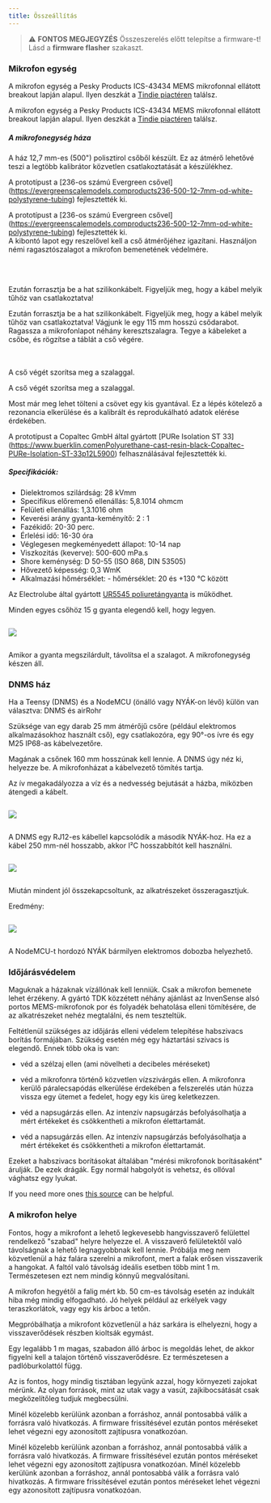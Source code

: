 ```yaml
---
title: Összeállítás
---
```

> ⚠️ **FONTOS MEGJEGYZÉS**
Összeszerelés előtt telepítse a firmware-t!
Lásd a __firmware flasher__ szakaszt.


### Mikrofon egység

A mikrofon egység a Pesky Products ICS-43434 MEMS mikrofonnal ellátott breakout lapján alapul. Ilyen deszkát a [Tindie piactéren](https://www.tindie.comproductsonehorseics43434-i2s-digital-microphone) találsz.

A mikrofon egység a Pesky Products ICS-43434 MEMS mikrofonnal ellátott breakout lapján alapul. Ilyen deszkát a [Tindie piactéren](https://www.tindie.comproductsonehorseics43434-i2s-digital-microphone) találsz.


##### A mikrofonegység háza
A ház 12,7 mm-es (500") polisztirol csőből készült. Ez az átmérő lehetővé teszi a legtöbb kalibrátor közvetlen csatlakoztatását a készülékhez.

A prototípust a [236-os számú Evergreen csővel] (https://evergreenscalemodels.comproducts236-500-12-7mm-od-white-polystyrene-tubing) fejlesztették ki.

A prototípust a [236-os számú Evergreen csővel] (https://evergreenscalemodels.comproducts236-500-12-7mm-od-white-polystyrene-tubing) fejlesztették ki.
<br>
A kibontó lapot egy reszelővel kell a cső átmérőjéhez igazítani. Használjon némi ragasztószalagot a mikrofon bemenetének védelmére.
<br>

<br>
<br>

Ezután forrasztja be a hat szilikonkábelt. Figyeljük meg, hogy a kábel melyik tűhöz van csatlakoztatva!

Ezután forrasztja be a hat szilikonkábelt. Figyeljük meg, hogy a kábel melyik tűhöz van csatlakoztatva!
Vágjunk le egy 115 mm hosszú csődarabot.
<br>
Ragassza a mikrofonlapot néhány keresztszalagra. Tegye a kábeleket a csőbe, és rögzítse a táblát a cső végére.
<br>
<br>
<br>

A cső végét szorítsa meg a szalaggal.

A cső végét szorítsa meg a szalaggal.

Most már meg lehet tölteni a csövet egy kis gyantával. Ez a lépés kötelező a rezonancia elkerülése és a kalibrált és reprodukálható adatok elérése érdekében.

A prototípust a Copaltec GmbH által gyártott [PURe Isolation ST 33] (https://www.buerklin.comenPolyurethane-cast-resin-black-Copaltec-PURe-Isolation-ST-33p12L5900) felhasználásával fejlesztették ki.

##### Specifikációk:
* Dielektromos szilárdság: 28 kVmm
* Specifikus előremenő ellenállás: 5,8.1014 ohmcm
* Felületi ellenállás: 1,3.1016 ohm
* Keverési arány gyanta-keményítő: 2 : 1
* Fazékidő: 20-30 perc.
* Érlelési idő: 16-30 óra
* Véglegesen megkeményedett állapot: 10-14 nap
* Viszkozitás (keverve): 500-600 mPa.s
* Shore keménység: D 50-55 (ISO 868, DIN 53505)
* Hővezető képesség: 0,3 WmK
* Alkalmazási hőmérséklet: - hőmérséklet: 20 és +130 °C között


Az Electrolube által gyártott [UR5545 poliuretángyanta](https://electrolube.comwp-contentuploads201911044-UR5545A-SDS1525.pdf) is működhet.

Minden egyes csőhöz 15 g gyanta elegendő kell, hogy legyen.

<img src="..docsdnmsdnms-zajmérés-mikrofon-belső-cső.jpg" style="display:block; margin: 2em 0" loading="lazy">

Amikor a gyanta megszilárdult, távolítsa el a szalagot. A mikrofonegység készen áll.



### DNMS ház

Ha a Teensy (DNMS) és a NodeMCU (önálló vagy NYÁK-on lévő) külön van választva: DNMS és airRohr

Szüksége van egy darab 25 mm átmérőjű csőre (például elektromos alkalmazásokhoz használt cső), egy csatlakozóra, egy 90°-os ívre és egy M25 IP68-as kábelvezetőre.

Magának a csőnek 160 mm hosszúnak kell lennie. A DNMS úgy néz ki, helyezze be. A mikrofonházat a kábelvezető tömítés tartja.

Az ív megakadályozza a víz és a nedvesség bejutását a házba, miközben átengedi a kábelt.

<img src="..docsdnmsdnms-noise-measuring-housing.jpg" style="margin: 1em 0" loading="lazy">

A DNMS egy RJ12-es kábellel kapcsolódik a második NYÁK-hoz. Ha ez a kábel 250 mm-nél hosszabb, akkor I²C hosszabbítót kell használni.

<img src="..docsdnmsdnms-noise-measuring-sensor-kit.jpg" style="margin: 1em 0" loading="lazy">

Miután mindent jól összekapcsoltunk, az alkatrészeket összeragasztjuk.

Eredmény:

<img src="..docsdnmsdnms-noise-measuring-dn40-result.jpg" style="margin: 1em 0" loading="lazy">

A NodeMCU-t hordozó NYÁK bármilyen elektromos dobozba helyezhető.


### Időjárásvédelem

Maguknak a házaknak vízállónak kell lenniük. Csak a mikrofon bemenete lehet érzékeny. A gyártó TDK közzétett néhány ajánlást az InvenSense alsó portos MEMS-mikrofonok por és folyadék behatolása elleni tömítésére, de az alkatrészeket nehéz megtalálni, és nem teszteltük.

Feltétlenül szükséges az időjárás elleni védelem telepítése habszivacs borítás formájában. Szükség esetén még egy háztartási szivacs is elegendő. Ennek több oka is van:
* véd a szélzaj ellen (ami növelheti a decibeles méréseket)
* véd a mikrofonra történő közvetlen vízszivárgás ellen. A mikrofonra kerülő páralecsapódás elkerülése érdekében a felszerelés után húzza vissza egy ütemet a fedelet, hogy egy kis üreg keletkezzen.
* véd a napsugárzás ellen. Az intenzív napsugárzás befolyásolhatja a mért értékeket és csökkentheti a mikrofon élettartamát.

* véd a napsugárzás ellen. Az intenzív napsugárzás befolyásolhatja a mért értékeket és csökkentheti a mikrofon élettartamát.

Ezeket a habszivacs borításokat általában "mérési mikrofonok borításaként" árulják. De ezek drágák. Egy normál habgolyót is vehetsz, és ollóval vághatsz egy lyukat.

If you need more ones [this source](https://de.aliexpress.comitem32357483926.html?gps-id=pcStoreJustForYou&amp;scm=1007.23125.137358.0&amp;scm_id=1007.23125.137358.0&amp;scm-url=1007.23125.137358.0&amp;pvid=6cc8dfcd-974e-4fde-9dc9-6444c37a9069&amp;spm=a2g0o.store_home.smartJustForYou_148437547.2) can be helpful.

### A mikrofon helye

Fontos, hogy a mikrofont a lehető legkevesebb hangvisszaverő felülettel rendelkező "szabad" helyre helyezze el. A visszaverő felületektől való távolságnak a lehető legnagyobbnak kell lennie. Próbálja meg nem közvetlenül a ház falára szerelni a mikrofont, mert a falak erősen visszaverik a hangokat.  A faltól való távolság ideális esetben több mint 1 m. Természetesen ezt nem mindig könnyű megvalósítani.

A mikrofon hegyétől a falig mért kb. 50 cm-es távolság esetén az indukált hiba még mindig elfogadható. Jó helyek például az erkélyek vagy teraszkorlátok, vagy egy kis árboc a tetőn.

Megpróbálhatja a mikrofont közvetlenül a ház sarkára is elhelyezni, hogy a visszaverődések részben kioltsák egymást.

Egy legalább 1 m magas, szabadon álló árboc is megoldás lehet, de akkor figyelni kell a talajon történő visszaverődésre. Ez természetesen a padlóburkolattól függ.

Az is fontos, hogy mindig tisztában legyünk azzal, hogy környezeti zajokat mérünk.  Az olyan források, mint az utak vagy a vasút, zajkibocsátását csak megközelítőleg tudjuk megbecsülni.

Minél közelebb kerülünk azonban a forráshoz, annál pontosabbá válik a forrásra való hivatkozás. A firmware frissítésével ezután pontos méréseket lehet végezni egy azonosított zajtípusra vonatkozóan.

Minél közelebb kerülünk azonban a forráshoz, annál pontosabbá válik a forrásra való hivatkozás. A firmware frissítésével ezután pontos méréseket lehet végezni egy azonosított zajtípusra vonatkozóan.
Minél közelebb kerülünk azonban a forráshoz, annál pontosabbá válik a forrásra való hivatkozás. A firmware frissítésével ezután pontos méréseket lehet végezni egy azonosított zajtípusra vonatkozóan.
<br>
<br>
